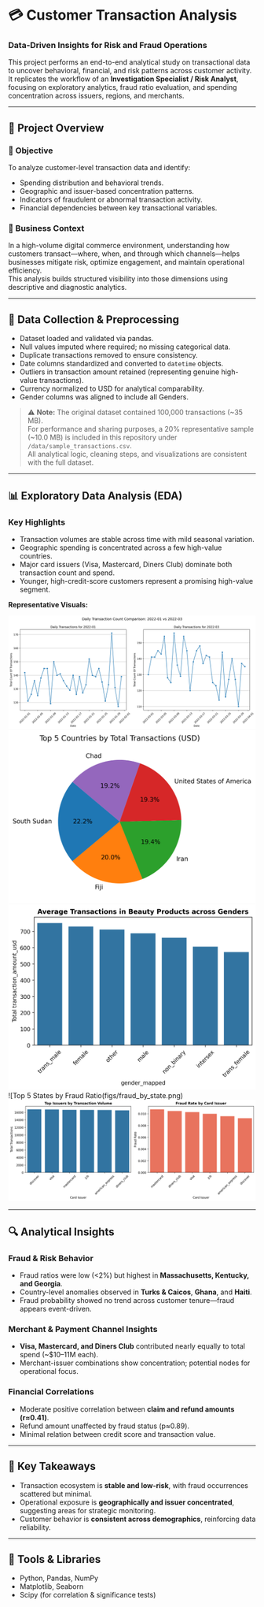 # 💳 Customer Transaction Analysis

### Data-Driven Insights for Risk and Fraud Operations

This project performs an end-to-end analytical study on transactional data to uncover behavioral, financial, and risk patterns across customer activity.  
It replicates the workflow of an **Investigation Specialist / Risk Analyst**, focusing on exploratory analytics, fraud ratio evaluation, and spending concentration across issuers, regions, and merchants.

---

## 🧭 Project Overview

### 🎯 Objective
To analyze customer-level transaction data and identify:
- Spending distribution and behavioral trends.
- Geographic and issuer-based concentration patterns.
- Indicators of fraudulent or abnormal transaction activity.
- Financial dependencies between key transactional variables.

### 🏢 Business Context
In a high-volume digital commerce environment, understanding how customers transact—where, when, and through which channels—helps businesses mitigate risk, optimize engagement, and maintain operational efficiency.  
This analysis builds structured visibility into those dimensions using descriptive and diagnostic analytics.

---

## 🧹 Data Collection & Preprocessing
- Dataset loaded and validated via pandas.  
- Null values imputed where required; no missing categorical data.  
- Duplicate transactions removed to ensure consistency.  
- Date columns standardized and converted to `datetime` objects.  
- Outliers in transaction amount retained (representing genuine high-value transactions).  
- Currency normalized to USD for analytical comparability.
- Gender columns was aligned to include all Genders.

> ⚠️ **Note:** The original dataset contained 100,000 transactions (~35 MB).  
> For performance and sharing purposes, a 20% representative sample (~10.0 MB) is included in this repository under `/data/sample_transactions.csv`.  
> All analytical logic, cleaning steps, and visualizations are consistent with the full dataset.


---

## 📊 Exploratory Data Analysis (EDA)

### Key Highlights
- Transaction volumes are stable across time with mild seasonal variation.  
- Geographic spending is concentrated across a few high-value countries.  
- Major card issuers (Visa, Mastercard, Diners Club) dominate both transaction count and spend.  
- Younger, high-credit-score customers represent a promising high-value segment.

**Representative Visuals:**

![Monthly Transaction Trends](figs/monthly_trends.png)
![Top 5 Countries by Spend](figs/top5_countries.png)
![Transaction Amount by Gender & Category](figs/merchant_gender_avg.png)
![Top 5 States by Fraud Ratio(figs/fraud_by_state.png)
![Credit Card Issuer Dynamic](figs/card_issuer_fraud.png)

---

## 🔍 Analytical Insights

### Fraud & Risk Behavior
- Fraud ratios were low (<2%) but highest in **Massachusetts, Kentucky, and Georgia**.  
- Country-level anomalies observed in **Turks & Caicos**, **Ghana**, and **Haiti**.  
- Fraud probability showed no trend across customer tenure—fraud appears event-driven.

### Merchant & Payment Channel Insights
- **Visa, Mastercard, and Diners Club** contributed nearly equally to total spend (~$10–11M each).  
- Merchant-issuer combinations show concentration; potential nodes for operational focus.  

### Financial Correlations
- Moderate positive correlation between **claim and refund amounts (r≈0.41)**.  
- Refund amount unaffected by fraud status (p≈0.89).  
- Minimal relation between credit score and transaction value.

---

## 🧠 Key Takeaways
- Transaction ecosystem is **stable and low-risk**, with fraud occurrences scattered but minimal.  
- Operational exposure is **geographically and issuer concentrated**, suggesting areas for strategic monitoring.  
- Customer behavior is **consistent across demographics**, reinforcing data reliability.  

---

## 🧩 Tools & Libraries
- Python, Pandas, NumPy  
- Matplotlib, Seaborn  
- Scipy (for correlation & significance tests)  
